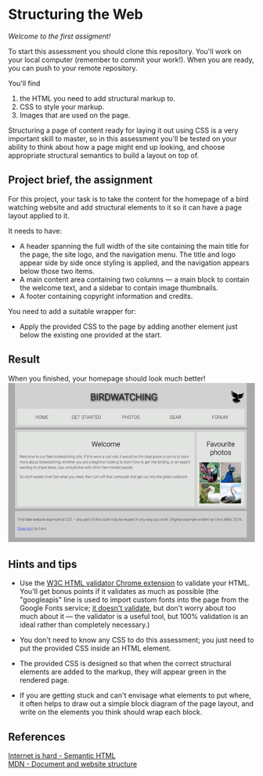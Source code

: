 # Structuring the Web
*Welcome to the first assigment!*

To start this assessment you should clone this repository. You'll work on your local computer (remember to commit your work!). When you are ready, you can push to your remote repository.

You'll find
1. the HTML you need to add structural markup to.
1. CSS to style your markup.
1. Images that are used on the page.

Structuring a page of content ready for laying it out using CSS is a very important skill to master, so in this assessment you'll be tested on your ability to think about how a page might end up looking, and choose appropriate structural semantics to build a layout on top of.

## Project brief, the assignment

For this project, your task is to take the content for the homepage of a bird watching website and add structural elements to it so it can have a page layout applied to it. 

It needs to have:

* A header spanning the full width of the site containing the main title for the page, the site logo, and the navigation menu. The title and logo appear side by side once styling is applied, and the navigation appears below those two items.
* A main content area containing two columns — a main block to contain the welcome text, and a sidebar to contain image thumbnails.
* A footer containing copyright information and credits.

You need to add a suitable wrapper for:
* Apply the provided CSS to the page by adding another <link> element just below the existing one provided at the start.

## Result
When you finished, your homepage should look much better!
![Homepage finished](./assets/images/result.png)


## Hints and tips

* Use the [W3C HTML validator Chrome extension](https://chrome.google.com/webstore/detail/html-validator/mpbelhhnfhfjnaehkcnnaknldmnocglk) to validate your HTML. You'll get bonus points if it validates as much as possible (the "googleapis" line is used to import custom fonts into the page from the Google Fonts service; [it doesn't validate](https://stackoverflow.com/questions/22466913/google-fonts-url-break-html5-validation-on-w3-org), but don't worry about too much about it — the validator is a useful tool, but 100% validation is an ideal rather than completely necessary.)

* You don't need to know any CSS to do this assessment; you just need to put the provided CSS inside an HTML element.
* The provided CSS is designed so that when the correct structural elements are added to the markup, they will appear green in the rendered page.
* If you are getting stuck and can't envisage what elements to put where, it often helps to draw out a simple block diagram of the page layout, and write on the elements you think should wrap each block.

## References

[Internet is hard - Semantic HTML](https://internetingishard.com/html-and-css/semantic-html/)  
[MDN - Document and website structure](https://developer.mozilla.org/en-US/docs/Learn/HTML/Introduction_to_HTML/Document_and_website_structure)
